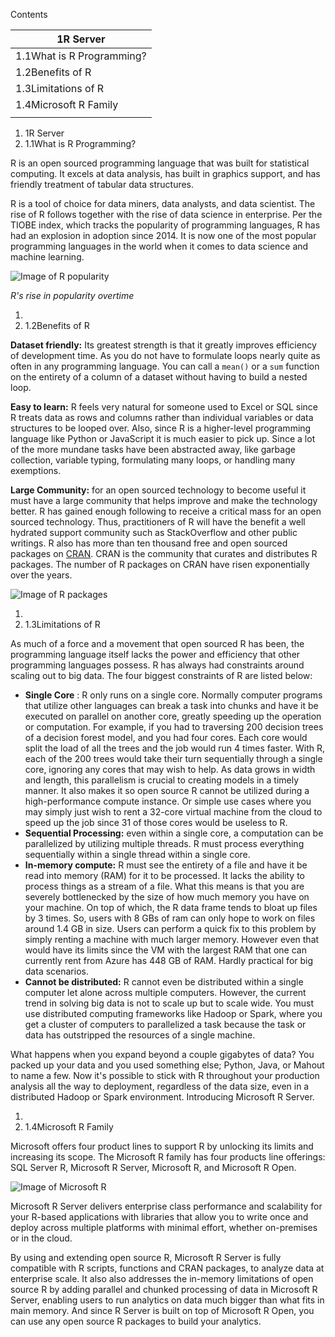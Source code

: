 Contents

| 1R Server |
| --- |
| 1.1What is R Programming? |
| 1.2Benefits of R |
| 1.3Limitations of R |
| 1.4Microsoft R Family |
| |

1. 1R Server
  1. 1.1What is R Programming?

R is an open sourced programming language that was built for statistical computing. It excels at data analysis, has built in graphics support, and has friendly treatment of tabular data structures.

R is a tool of choice for data miners, data analysts, and data scientist. The rise of R follows together with the rise of data science in enterprise. Per the TIOBE index, which tracks the popularity of programming languages, R has had an explosion in adoption since 2014. It is now one of the most popular programming languages in the world when it comes to data science and machine learning.

![Image of R popularity](https://cloud.githubusercontent.com/assets/26171849/23569297/5b8c7290-0013-11e7-86e6-87bbd4f0697f.png)

_R&#39;s rise in popularity overtime_

1.
  1. 1.2Benefits of R

**Dataset friendly:** Its greatest strength is that it greatly improves efficiency of development time. As you do not have to formulate loops nearly quite as often in any programming language. You can call a ```mean()``` or a ```sum``` function on the entirety of a column of a dataset without having to build a nested loop.

**Easy to learn:** R feels very natural for someone used to Excel or SQL since R treats data as rows and columns rather than individual variables or data structures to be looped over. Also, since R is a higher-level programming language like Python or JavaScript it is much easier to pick up. Since a lot of the more mundane tasks have been abstracted away, like garbage collection, variable typing, formulating many loops, or handling many exemptions.

**Large Community:** for an open sourced technology to become useful it must have a large community that helps improve and make the technology better. R has gained enough following to receive a critical mass for an open sourced technology. Thus, practitioners of R will have the benefit a well hydrated support community such as StackOverflow and other public writings. R also has more than ten thousand free and open sourced packages on [CRAN](https://cran.r-project.org/). CRAN is the community that curates and distributes R packages. The number of R packages on CRAN have risen exponentially over the years.

![Image of R packages](https://cloud.githubusercontent.com/assets/26171849/23569352/b397b3b4-0013-11e7-9ff4-bacc291740f4.png)

1.
  1. 1.3Limitations of R

As much of a force and a movement that open sourced R has been, the programming language itself lacks the power and efficiency that other programming languages possess. R has always had constraints around scaling out to big data. The four biggest constraints of R are listed below:

- **Single Core** : R only runs on a single core. Normally computer programs that utilize other languages can break a task into chunks and have it be executed on parallel on another core, greatly speeding up the operation or computation. For example, if you had to traversing 200 decision trees of a decision forest model, and you had four cores. Each core would split the load of all the trees and the job would run 4 times faster. With R, each of the 200 trees would take their turn sequentially through a single core, ignoring any cores that may wish to help. As data grows in width and length, this parallelism is crucial to creating models in a timely manner. It also makes it so open source R cannot be utilized during a high-performance compute instance. Or simple use cases where you may simply just wish to rent a 32-core virtual machine from the cloud to speed up the job since 31 of those cores would be useless to R.
- **Sequential Processing:** even within a single core, a computation can be parallelized by utilizing multiple threads. R must process everything sequentially within a single thread within a single core.
- **In-memory compute:** R must see the entirety of a file and have it be read into memory (RAM) for it to be processed. It lacks the ability to process things as a stream of a file. What this means is that you are severely bottlenecked by the size of how much memory you have on your machine. On top of which, the R data frame tends to bloat up files by 3 times. So, users with 8 GBs of ram can only hope to work on files around 1.4 GB in size. Users can perform a quick fix to this problem by simply renting a machine with much larger memory. However even that would have its limits since the VM with the largest RAM that one can currently rent from Azure has 448 GB of RAM. Hardly practical for big data scenarios.
- **Cannot be distributed:** R cannot even be distributed within a single computer let alone across multiple computers. However, the current trend in solving big data is not to scale up but to scale wide. You must use distributed computing frameworks like Hadoop or Spark, where you get a cluster of computers to parallelized a task because the task or data has outstripped the resources of a single machine.

What happens when you expand beyond a couple gigabytes of data? You packed up your data and you used something else; Python, Java, or Mahout to name a few. Now it&#39;s possible to stick with R throughout your production analysis all the way to deployment, regardless of the data size, even in a distributed Hadoop or Spark environment. Introducing Microsoft R Server.

1.
  1. 1.4Microsoft R Family

Microsoft offers four product lines to support R by unlocking its limits and increasing its scope. The Microsoft R family has four products line offerings: SQL Server R, Microsoft R Server, Microsoft R, and Microsoft R Open.

![Image of Microsoft R](https://cloud.githubusercontent.com/assets/26171849/23569667/3f184cf4-0015-11e7-9d71-3ac362522b27.png)

Microsoft R Server delivers enterprise class performance and scalability for your R-based applications with libraries that allow you to write once and deploy across multiple platforms with minimal effort, whether on-premises or in the cloud.

By using and extending open source R, Microsoft R Server is fully compatible with R scripts, functions and CRAN packages, to analyze data at enterprise scale. It also also addresses the in-memory limitations of open source R by adding parallel and chunked processing of data in Microsoft R Server, enabling users to run analytics on data much bigger than what fits in main memory. And since R Server is built on top of Microsoft R Open, you can use any open source R packages to build your analytics.
